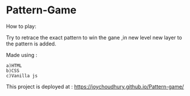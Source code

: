 
# Pattern-Game

How to play:

Try to retrace the exact pattern to win the gane ,in new level new layer to the pattern is added.

Made using :

    a)HTML
    b)CSS
    c)Vanilla js


This project is deployed at : https://joychoudhury.github.io/Pattern-game/
